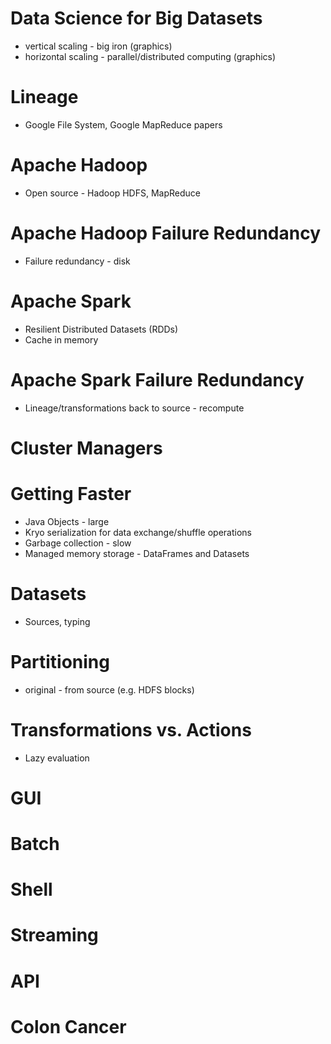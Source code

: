 # Data Science for Big Datasets
* vertical scaling - big iron (graphics)
* horizontal scaling - parallel/distributed computing (graphics)

# Lineage
* Google File System, Google MapReduce papers

# Apache Hadoop
* Open source - Hadoop HDFS, MapReduce

# Apache Hadoop Failure Redundancy
* Failure redundancy - disk

# Apache Spark
* Resilient Distributed Datasets (RDDs)
* Cache in memory

# Apache Spark Failure Redundancy
* Lineage/transformations back to source - recompute

# Cluster Managers

# Getting Faster
* Java Objects - large
* Kryo serialization for data exchange/shuffle operations
* Garbage collection - slow
* Managed memory storage - DataFrames and Datasets

# Datasets
* Sources, typing

# Partitioning
* original - from source (e.g. HDFS blocks)

# Transformations vs. Actions
* Lazy evaluation

# GUI

# Batch

# Shell

# Streaming

# API

# Colon Cancer

